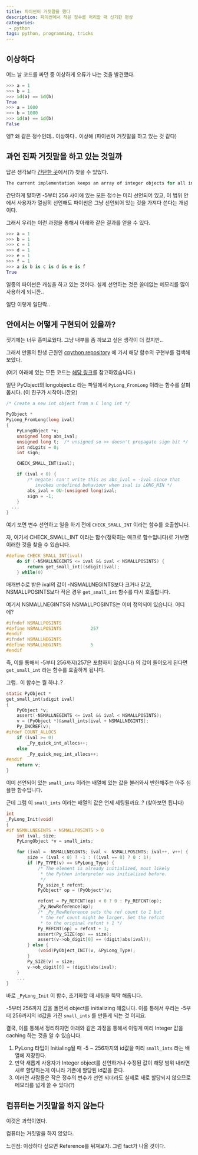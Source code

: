 ```yaml
---
title: 파이썬이 거짓말을 했다
description: 파이썬에서 작은 정수를 처리할 때 신기한 현상
categories:
 - python
tags: python, programming, tricks
---
```


## 이상하다

어느 날 코드를 짜던 중 이상하게 오류가 나는 것을 발견했다.

```python
>>> a = 1
>>> b = 1
>>> id(a) == id(b)
True
>>> a = 1000
>>> b = 1000
>>> id(a) == id(b)
False
```

엥? 왜 같은 정수인데.. 이상하다.. 이상해 (파이썬이 거짓말을 하고 있는 것 같다)



## 과연 진짜 거짓말을 하고 있는 것일까

답은 생각보다 [간단한 곳](https://docs.python.org/3/c-api/long.html#c.PyLong_FromLong)에서(?) 찾을 수 있었다.

```r
The current implementation keeps an array of integer objects for all integers between -5 and 256, when you create an int in that range you actually just get back a reference to the existing object. So it should be possible to change the value of 1. I suspect the behaviour of Python in this case is undefined. :-)
```

간단하게 말하면 -5부터 256 사이에 있는 모든 정수는 미리 선언되어 있고, 이 범위 안에서 사용자가 열심히 선언해도 파이썬은 그냥 선언되어 있는 것을 가져다 쓴다는 개념이다.

그래서 우리는 이런 과정을 통해서 아래와 같은 결과를 얻을 수 있다.

```python
>>> a = 1
>>> b = 1
>>> c = 1
>>> d = 1
>>> e = 1
>>> f = 1
>>> a is b is c is d is e is f
True
```

일종의 파이썬은 캐싱을 하고 있는 것이다. 실제 선언하는 것은 쓸데없는 메모리를 많이 사용하게 되니깐..

일단 이렇게 일단락..



## 안에서는 어떻게 구현되어 있을까?

짓기에는 너무 흥미로웠다. 그냥 내부를 좀 까보고 싶은 생각이 더 컸지만..

그래서 만물의 탄생 근원인 [cpython repository](https://github.com/python/cpython) 에 가서 해당 함수의 구현부를 검색해 보았다.

(여기 아래에 있는 모든 코드는 [해당 링크](https://github.com/python/cpython/blob/b509d52083e156f97d6bd36f2f894a052e960f03/Objects/longobject.c)를 참고하였습니다.)

일단 PyObject의 longobject.c 라는 파일에서 `PyLong_FromLong` 이라는 함수를 살펴봅시다. (이 친구가 시작이니깐요)

```c
/* Create a new int object from a C long int */

PyObject *
PyLong_FromLong(long ival)
{
    PyLongObject *v;
    unsigned long abs_ival;
    unsigned long t;  /* unsigned so >> doesn't propagate sign bit */
    int ndigits = 0;
    int sign;

    CHECK_SMALL_INT(ival);

    if (ival < 0) {
        /* negate: can't write this as abs_ival = -ival since that
           invokes undefined behaviour when ival is LONG_MIN */
        abs_ival = 0U-(unsigned long)ival;
        sign = -1;
    }
  ...
}
```

여기 보면 변수 선언하고 일을 하기 전에 `CHECK_SMALL_INT` 이라는 함수를 호출합니다.

자, 여기서 CHECK_SMALL_INT 이라는 함수(정확히는 매크로 함수입니다)로 가보면 이러한 것을 찾을 수 있습니다.

```c
#define CHECK_SMALL_INT(ival)
    do if (-NSMALLNEGINTS <= ival && ival < NSMALLPOSINTS) {
        return get_small_int((sdigit)ival);
    } while(0)
```

매개변수로 받은 ival의 값이 -NSMALLNEGINTS보다 크거나 같고, NSMALLPOSINTS보다 작은 경우 `get_small_int` 함수를 다시 호출합니다.

여기서 NSMALLNEGINTS와 NSMALLPOSINTS는 이미 정의되어 있습니다. 어디에?

```c
#ifndef NSMALLPOSINTS
#define NSMALLPOSINTS           257
#endif
#ifndef NSMALLNEGINTS
#define NSMALLNEGINTS           5
#endif
```

즉, 이를 통해서 -5부터 256까지(257은 포함하지 않습니다) 의 값이 들어오게 된다면 `get_small_int` 라는 함수를 호출하게 됩니다.

그럼.. 이 함수는 뭘 하냐..?

```c
static PyObject *
get_small_int(sdigit ival)
{
    PyObject *v;
    assert(-NSMALLNEGINTS <= ival && ival < NSMALLPOSINTS);
    v = (PyObject *)&small_ints[ival + NSMALLNEGINTS];
    Py_INCREF(v);
#ifdef COUNT_ALLOCS
    if (ival >= 0)
        _Py_quick_int_allocs++;
    else
        _Py_quick_neg_int_allocs++;
#endif
    return v;
}
```

이미 선언되어 있는 `small_ints` 이라는 배열에 있는 값을 불러와서 반한해주는 아주 심플한 함수입니다.

근데 그럼 이 `small_ints` 이라는 배열의 값은 언제 세팅될까요..? (찾아보면 됩니다)

```c
int
_PyLong_Init(void)
{
#if NSMALLNEGINTS + NSMALLPOSINTS > 0
    int ival, size;
    PyLongObject *v = small_ints;

    for (ival = -NSMALLNEGINTS; ival <  NSMALLPOSINTS; ival++, v++) {
        size = (ival < 0) ? -1 : ((ival == 0) ? 0 : 1);
        if (Py_TYPE(v) == &PyLong_Type) {
            /* The element is already initialized, most likely
             * the Python interpreter was initialized before.
             */
            Py_ssize_t refcnt;
            PyObject* op = (PyObject*)v;

            refcnt = Py_REFCNT(op) < 0 ? 0 : Py_REFCNT(op);
            _Py_NewReference(op);
            /* _Py_NewReference sets the ref count to 1 but
             * the ref count might be larger. Set the refcnt
             * to the original refcnt + 1 */
            Py_REFCNT(op) = refcnt + 1;
            assert(Py_SIZE(op) == size);
            assert(v->ob_digit[0] == (digit)abs(ival));
        } else {
            (void)PyObject_INIT(v, &PyLong_Type);
        }
        Py_SIZE(v) = size;
        v->ob_digit[0] = (digit)abs(ival);
    }
    ...
}
```

바로 `_PyLong_Init` 이 함수, 초기화할 때 세팅을 뚝딱 해줍니다.

-5부터 256까지 값을 돌면서 object를 initializing 해줍니다. 이를 통해서 우리는 -5부터 256까지의 id값을 가진 `small_ints` 를 만들게 되는 것 이지요.

결국, 이를 통해서 정리하자면 아래와 같은 과정을 통해서 이렇게 미리 Integer 값을 caching 하는 것을 알 수 있습니다.

1. PyLong 타입이 Initialing될 때 -5 ~ 256까지의 id값을 미리 `small_ints` 라는 배열에 저장한다.
2. 만약 새롭게 사용자가 Integer object를 선언하거나 수정된 값이 해당 범위 내라면 새로 할당하는게 아니라 기존에 할당된 id값을 준다.
3. 이러면 사람들은 작은 정수의 변수가 선언 되더라도 실제로 새로 할당되지 않으므로 메모리를 넓게 쓸 수 있다(?)



## 컴퓨터는 거짓말을 하지 않는다

이것은 과학이였다.

컴퓨터는 거짓말을 하지 않았다.

느낀점: 이상하다 싶으면 Reference를 뒤져보자. 그럼 fact가 나올 것이다.
